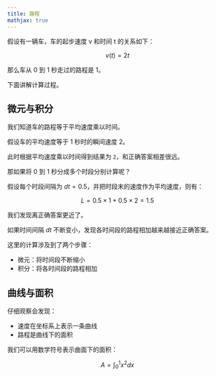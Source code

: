 ```yaml
---
title: 路程
mathjax: true
---
```


假设有一辆车，车的起步速度 v 和时间 t 的关系如下：

$$
v(t)=2t
$$

那么车从 0 到 1 秒走过的路程是 1。

下面讲解计算过程。

## 微元与积分

我们知道车的路程等于平均速度乘以时间。

假设车的平均速度等于 1 秒时的瞬间速度 2。

此时根据平均速度乘以时间得到结果为 `2`，和正确答案相差很远。

那如果将 0 到 1 秒分成多个时段分别计算呢？

假设每个时段间隔为 $dt=0.5$，并把时段末的速度作为平均速度，则有：

$$
L = 0.5\times1+0.5\times2=1.5
$$

我们发现离正确答案更近了。

如果时间间隔 $dt$ 不断变小，发现各时间段的路程相加越来越接近正确答案。

这里的计算涉及到了两个步骤：

- 微元：将时间段不断缩小
- 积分：将各时间段的路程相加

## 曲线与面积

仔细观察会发现：

- 速度在坐标系上表示一条曲线
- 路程是曲线下的面积

我们可以用数学符号表示曲面下的面积：

$$
A = \int_{0}^1 x^2dx
$$